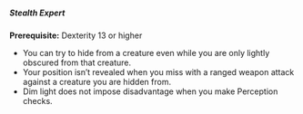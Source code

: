 ##### Stealth Expert

**Prerequisite:**
Dexterity 13 or higher

- You can try to hide from a creature even while you are only lightly obscured from that creature.
- Your position isn’t revealed when you miss with a ranged weapon attack against a creature you are hidden from.
- Dim light does not impose disadvantage when you make Perception checks.
